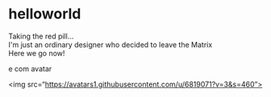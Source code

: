 # helloworld
Taking the red pill... <br />
I'm just an ordinary designer who decided to leave the Matrix <br />
Here we go now!

e com avatar

<img src=“https://avatars1.githubusercontent.com/u/6819071?v=3&s=460”>